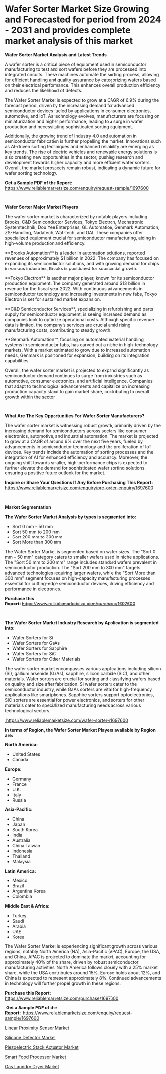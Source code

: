<p><h1>Wafer Sorter Market Size Growing and Forecasted for period from 2024 - 2031 and provides complete market analysis of this market</h1></p><p><strong>Wafer Sorter Market Analysis and Latest Trends</strong></p>
<p><p>A wafer sorter is a critical piece of equipment used in semiconductor manufacturing to test and sort wafers before they are processed into integrated circuits. These machines automate the sorting process, allowing for efficient handling and quality assurance by categorizing wafers based on their electrical performance. This enhances overall production efficiency and reduces the likelihood of defects.</p><p>The Wafer Sorter Market is expected to grow at a CAGR of 6.9% during the forecast period, driven by the increasing demand for advanced semiconductor devices fueled by applications in consumer electronics, automotive, and IoT. As technology evolves, manufacturers are focusing on miniaturization and higher performance, leading to a surge in wafer production and necessitating sophisticated sorting equipment. </p><p>Additionally, the growing trend of Industry 4.0 and automation in semiconductor fabrication is further propelling the market. Innovations such as AI-driven sorting techniques and enhanced reliability are emerging as key trends. The rise of electric vehicles and renewable energy solutions is also creating new opportunities in the sector, pushing research and development towards higher capacity and more efficient wafer sorters. Overall, the market prospects remain robust, indicating a dynamic future for wafer sorting technology.</p></p>
<p><strong>Get a Sample PDF of the Report:&nbsp;</strong> <a href="https://www.reliablemarketsize.com/enquiry/request-sample/1697600?utm_campaign=1133&utm_medium=2&utm_source=Github&utm_content=ia&utm_term=12122024&utm_id=wafer-sorter">https://www.reliablemarketsize.com/enquiry/request-sample/1697600</a></p>
<p>&nbsp;</p>
<p><strong>Wafer Sorter Major Market Players</strong></p>
<p><p>The wafer sorter market is characterized by notable players including Brooks, C&D Semiconductor Services, Tokyo Electron, Mechatronic Systemtechnik, Dou Yee Enterprises, GL Automation, Genmark Automation, ZS-Handling, Nadatech, Waf-tech, and OAI. These companies offer specialized equipment crucial for semiconductor manufacturing, aiding in high-volume production and efficiency.</p><p>**Brooks Automation** is a leader in automation solutions, reported revenues of approximately $1 billion in 2022. The company has focused on expanding its semiconductor solutions, and with growing demand for chips in various industries, Brooks is positioned for substantial growth.</p><p>**Tokyo Electron** is another major player, known for its semiconductor production equipment. The company generated around $13 billion in revenue for the fiscal year 2022. With continuous advancements in semiconductor technology and increasing investments in new fabs, Tokyo Electron is set for sustained market expansion.</p><p>**C&D Semiconductor Services**, specializing in refurbishing and parts supply for semiconductor equipment, is seeing increased demand as companies look to optimize operational costs. Although specific revenue data is limited, the company’s services are crucial amid rising manufacturing costs, contributing to steady growth.</p><p>**Genmark Automation**, focusing on automated material handling systems in semiconductor fabs, has carved out a niche in high-technology markets. With a market estimated to grow due to increased automation needs, Genmark is positioned for expansion, building on its integration capabilities.</p><p>Overall, the wafer sorter market is projected to expand significantly as semiconductor demand continues to surge from industries such as automotive, consumer electronics, and artificial intelligence. Companies that adapt to technological advancements and capitalize on increasing production capacity stand to gain market share, contributing to overall growth within the sector.</p></p>
<p>&nbsp;</p>
<p><strong>What Are The Key Opportunities For Wafer Sorter Manufacturers?</strong></p>
<p><p>The wafer sorter market is witnessing robust growth, primarily driven by the increasing demand for semiconductors across sectors like consumer electronics, automotive, and industrial automation. The market is projected to grow at a CAGR of around 6% over the next five years, fueled by advancements in semiconductor technology and the proliferation of IoT devices. Key trends include the automation of sorting processes and the integration of AI for enhanced efficiency and accuracy. Moreover, the ongoing shift towards smaller, high-performance chips is expected to further elevate the demand for sophisticated wafer sorting solutions, ensuring a positive future outlook for the market.</p></p>
<p><strong>Inquire or Share Your Questions If Any Before Purchasing This Report:</strong> <a href="https://www.reliablemarketsize.com/enquiry/pre-order-enquiry/1697600?utm_campaign=1133&utm_medium=2&utm_source=Github&utm_content=ia&utm_term=12122024&utm_id=wafer-sorter">https://www.reliablemarketsize.com/enquiry/pre-order-enquiry/1697600</a></p>
<p>&nbsp;</p>
<p><strong>Market Segmentation</strong></p>
<p><strong>The Wafer Sorter Market Analysis by types is segmented into:</strong></p>
<p><ul><li>Sort 0 mm – 50 mm</li><li>Sort 50 mm to 200 mm</li><li>Sort 200 mm to 300 mm</li><li>Sort More than 300 mm</li></ul></p>
<p><p>The Wafer Sorter Market is segmented based on wafer sizes. The "Sort 0 mm – 50 mm" category caters to smaller wafers used in niche applications. The "Sort 50 mm to 200 mm" range includes standard wafers prevalent in semiconductor production. The "Sort 200 mm to 300 mm" targets advanced technologies requiring larger wafers, while the "Sort More than 300 mm" segment focuses on high-capacity manufacturing processes essential for cutting-edge semiconductor devices, driving efficiency and performance in electronics.</p></p>
<p><strong>Purchase this Report:&nbsp;</strong><a href="https://www.reliablemarketsize.com/purchase/1697600?utm_campaign=1133&utm_medium=2&utm_source=Github&utm_content=ia&utm_term=12122024&utm_id=wafer-sorter">https://www.reliablemarketsize.com/purchase/1697600</a></p>
<p>&nbsp;</p>
<p><strong>The Wafer Sorter Market Industry Research by Application is segmented into:</strong></p>
<p><ul><li>Wafer Sorters for Si</li><li>Wafer Sorters for GaAs</li><li>Wafer Sorters for Sapphire</li><li>Wafer Sorters for SiC</li><li>Wafer Sorters for Other Materials</li></ul></p>
<p><p>The wafer sorter market encompasses various applications including silicon (Si), gallium arsenide (GaAs), sapphire, silicon carbide (SiC), and other materials. Wafer sorters are crucial for sorting and classifying wafers based on quality and size after fabrication. Si wafer sorters cater to the semiconductor industry, while GaAs sorters are vital for high-frequency applications like smartphones. Sapphire sorters support optoelectronics, SiC sorters are essential for power electronics, and sorters for other materials cater to specialized manufacturing needs across various technological sectors.</p></p>
<p><a href="https://www.reliablemarketsize.com/wafer-sorter-r1697600?utm_campaign=1133&utm_medium=2&utm_source=Github&utm_content=ia&utm_term=12122024&utm_id=wafer-sorter">&nbsp;https://www.reliablemarketsize.com/wafer-sorter-r1697600</a></p>
<p><strong>In terms of Region, the Wafer Sorter Market Players available by Region are:</strong></p>
<p>
    <p> <strong> North America: </strong>
        <ul>
            <li>United States</li>
            <li>Canada</li>
        </ul>
        </p> 
    <p> <strong> Europe: </strong>
        <ul>
            <li>Germany</li>
            <li>France</li>
            <li>U.K.</li>
            <li>Italy</li>
            <li>Russia</li>
        </ul>
        </p> 
    <p> <strong> Asia-Pacific: </strong>
        <ul>
            <li>China</li>
            <li>Japan</li>
            <li>South Korea</li>
            <li>India</li>
            <li>Australia</li>
            <li>China Taiwan</li>
            <li>Indonesia</li>
            <li>Thailand</li>
            <li>Malaysia</li>
        </ul>
        </p> 
    <p> <strong> Latin America: </strong>
        <ul>
            <li>Mexico</li>
            <li>Brazil</li>
            <li>Argentina Korea</li>
            <li>Colombia</li>
        </ul>
        </p> 
    <p> <strong> Middle East & Africa: </strong>
        <ul>
            <li>Turkey</li>
            <li>Saudi</li>
            <li>Arabia</li>
            <li>UAE</li>
            <li>Korea</li>
        </ul>
    </p>
    </p>
<p><p>The Wafer Sorter Market is experiencing significant growth across various regions, notably North America (NA), Asia-Pacific (APAC), Europe, the USA, and China. APAC is projected to dominate the market, accounting for approximately 40% of the share, driven by robust semiconductor manufacturing activities. North America follows closely with a 25% market share, while the USA contributes around 15%. Europe holds about 12%, and China is expected to represent approximately 8%. Continued advancements in technology will further propel growth in these regions.</p></p>
<p><strong>Purchase this Report: </strong><a href="https://www.reliablemarketsize.com/purchase/1697600?utm_campaign=1133&utm_medium=2&utm_source=Github&utm_content=ia&utm_term=12122024&utm_id=wafer-sorter">https://www.reliablemarketsize.com/purchase/1697600</a></p>
<p>&nbsp;<strong>Get a Sample PDF of the Report:&nbsp;&nbsp;</strong><a href="https://www.reliablemarketsize.com/enquiry/request-sample/1697600?utm_campaign=1133&utm_medium=2&utm_source=Github&utm_content=ia&utm_term=12122024&utm_id=wafer-sorter">https://www.reliablemarketsize.com/enquiry/request-sample/1697600</a></p>
<p><strong></strong></p>
<p><p><a href="https://www.linkedin.com/pulse/c-hannibex-sqmmf?utm_campaign=1133&utm_medium=2&utm_source=Github&utm_content=ia&utm_term=12122024&utm_id=wafer-sorter">Linear Proximity Sensor Market</a></p><p><a href="https://www.linkedin.com/pulse/p-factrackr-ho6he?utm_campaign=1133&utm_medium=2&utm_source=Github&utm_content=ia&utm_term=12122024&utm_id=wafer-sorter">Silicone Detector Market</a></p><p><a href="https://www.linkedin.com/pulse/p-factrackr-ho6he?utm_campaign=1133&utm_medium=2&utm_source=Github&utm_content=ia&utm_term=12122024&utm_id=wafer-sorter">Piezoelectric Stack Actuator Market</a></p><p><a href="https://www.linkedin.com/pulse/smart-food-processor-market-analysis-sizetrends-size-forecast-increasing-dimnf?utm_campaign=1133&utm_medium=2&utm_source=Github&utm_content=ia&utm_term=12122024&utm_id=wafer-sorter">Smart Food Processor Market</a></p><p><a href="https://www.linkedin.com/pulse/gas-laundry-dryer-market-global-share-ranking-overall-sales-xqwnf?utm_campaign=1133&utm_medium=2&utm_source=Github&utm_content=ia&utm_term=12122024&utm_id=wafer-sorter">Gas Laundry Dryer Market</a></p></p>